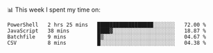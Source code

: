 <!-- <div align="center">
  <h1> Hello, There! <img src="https://media.giphy.com/media/hvRJCLFzcasrR4ia7z/giphy.gif" width="25px"></h1>
</div>

<p align="center">
    <a href="https://linkedin.com/in/willgreen98" alt="LinkedIn">
	    <img src="https://img.shields.io/badge/-LinkedIn-0e76a8?style=flat-square&logo=Linkedin&logoColor=white"/></a>
    <a href="https://twitter.com/Will_Green98" alt="Tweeter">
        <img src="https://img.shields.io/badge/-Twitter-00acee?style=flat-square&logo=Twitter&logoColor=white"/></a>
</p>

<div align="center">
	<h3> Will | 👨🏻‍💻 Software Engineer | 🌏 London, UK </h3>
</div>

![](https://visitor-badge.glitch.me/badge?page_id=willgreen98.visitor-badge)

### About Me

- 🥰 Worthless Dev
- 🎓 CS Graduate with (Pending) Honours from the University of Portsmouth.
 -->
📊 This week I spent my time on:
<!--START_SECTION:waka-->
```text
PowerShell   2 hrs 25 mins   ██████████████████░░░░░░░   72.00 % 
JavaScript   38 mins         ████▓░░░░░░░░░░░░░░░░░░░░   18.87 % 
Batchfile    9 mins          █▒░░░░░░░░░░░░░░░░░░░░░░░   04.67 % 
CSV          8 mins          █░░░░░░░░░░░░░░░░░░░░░░░░   04.38 % 
```
<!--END_SECTION:waka-->
